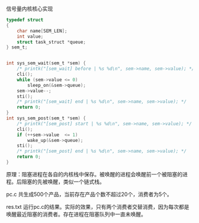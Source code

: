 信号量内核核心实现
``` c
typedef struct
{
    char name[SEM_LEN];
    int value;
    struct task_struct *queue;
} sem_t;


int sys_sem_wait(sem_t *sem) {
	/* printk("[sem_wait] before | %s %d\n", sem->name, sem->value); */
	cli();
	while (sem->value <= 0) 
		sleep_on(&sem->queue);
	sem->value--;
	sti();
	/* printk("[sem_wait] end | %s %d\n", sem->name, sem->value); */
	return 0;
}
int sys_sem_post(sem_t *sem) {
	/* printk("[sem_post] start | %s %d\n", sem->name, sem->value); */
	cli();
	if (++sem->value  <= 1) 
		wake_up(&sem->queue);
	sti();
	/* printk("[sem_post] end | %s %d\n", sem->name, sem->value); */
	return 0;
}
```
原理：阻塞进程在各自的内核栈中保存。被唤醒的进程会唤醒前一个被阻塞的进程。后阻塞的先被唤醒，类似一个链式栈。


pc.c 共生成500个产品，当前存在产品个数不超过20个，消费者为5个。

res.txt 运行pc.c的结果。实际的效果，只有两个消费者交替消费，因为每次都是唤醒最近阻塞的消费者。存在进程在阻塞队列中一直未唤醒。

